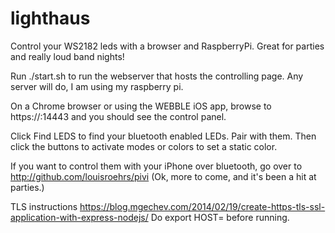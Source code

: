 # lighthaus
Control your WS2182 leds with a browser and RaspberryPi.  Great for parties and really loud band nights!

Run ./start.sh to run the webserver that hosts the controlling page.  Any server will do, I am using my raspberry pi.


On a Chrome browser or using the WEBBLE iOS app, browse to https://<ip of your hosting server>:14443 and you should see the control panel.

Click Find LEDS to find your bluetooth enabled LEDs.  Pair with them.
Then click the buttons to activate modes or colors to set a static color.

If you want to control them with your iPhone over bluetooth, go over to http://github.com/louisroehrs/pivi 
(Ok, more to come, and it's been a hit at parties.)


TLS instructions
https://blog.mgechev.com/2014/02/19/create-https-tls-ssl-application-with-express-nodejs/
Do export HOST=<IP> before running.

